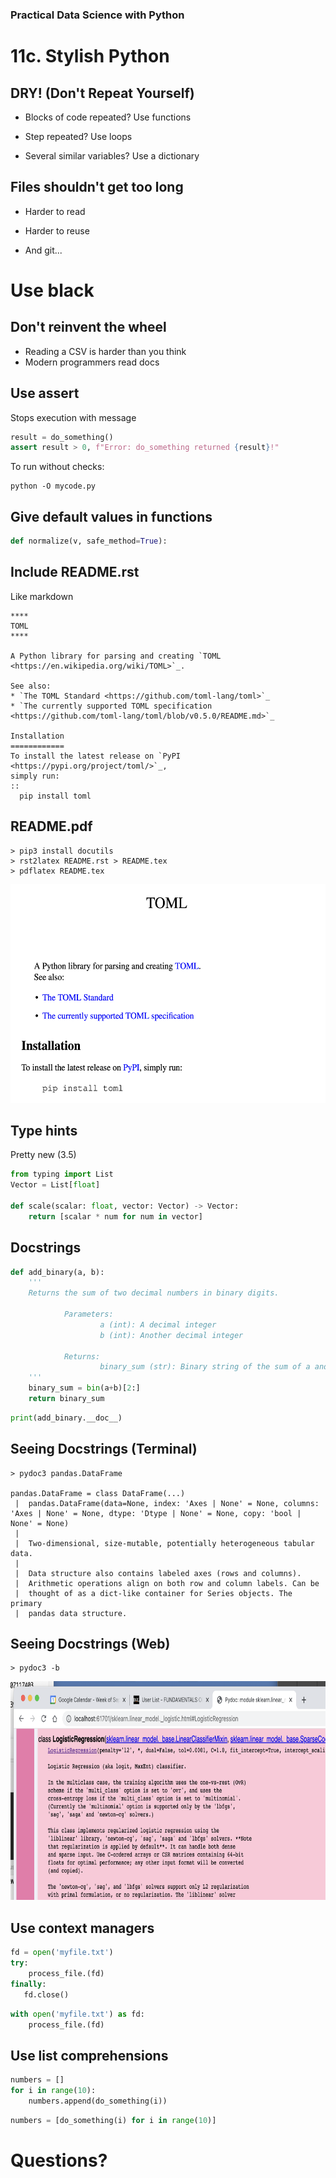 [comment]: # (THEME = pdsp)
[comment]: # (CODE_THEME = base16/zenburn)

### Practical Data Science with Python

# 11c. Stylish Python

[comment]: # (!!!)


## DRY! (Don't Repeat Yourself)

- Blocks of code repeated? Use functions

- Step repeated? Use loops

- Several similar variables? Use a dictionary

[comment]: # (!!!)

## Files shouldn't get too long

- Harder to read

- Harder to reuse

- And git...

[comment]: # (!!!)

# Use black

[comment]: # (!!!)

## Don't reinvent the wheel

- Reading a CSV is harder than you think
- Modern programmers read docs

[comment]: # (!!!)

## Use assert

Stops execution with message

```python
result = do_something()
assert result > 0, f"Error: do_something returned {result}!"
```

To run without checks:
```text
python -O mycode.py
```
[comment]: # (!!!)

## Give default values in functions

```python
def normalize(v, safe_method=True):
```
[comment]: # (!!!)

## Include README.rst

Like markdown

```text
****
TOML
****

A Python library for parsing and creating `TOML <https://en.wikipedia.org/wiki/TOML>`_.

See also:
* `The TOML Standard <https://github.com/toml-lang/toml>`_
* `The currently supported TOML specification <https://github.com/toml-lang/toml/blob/v0.5.0/README.md>`_

Installation
============
To install the latest release on `PyPI <https://pypi.org/project/toml/>`_,
simply run:
::
  pip install toml
```
[comment]: # (!!!)

## README.pdf

```text
> pip3 install docutils
> rst2latex README.rst > README.tex
> pdflatex README.tex
```

<img src="11c_media/rst.png" height="350" /> 

[comment]: # (!!!)


## Type hints

Pretty new (3.5)

```python
from typing import List
Vector = List[float]

def scale(scalar: float, vector: Vector) -> Vector:
    return [scalar * num for num in vector]
```
[comment]: # (!!!)

## Docstrings

```python
def add_binary(a, b):
    '''
    Returns the sum of two decimal numbers in binary digits.

            Parameters:
                    a (int): A decimal integer
                    b (int): Another decimal integer

            Returns:
                    binary_sum (str): Binary string of the sum of a and b
    '''
    binary_sum = bin(a+b)[2:]
    return binary_sum
```

```python
print(add_binary.__doc__)
```

[comment]: # (!!!)

## Seeing Docstrings (Terminal)

```text
> pydoc3 pandas.DataFrame

pandas.DataFrame = class DataFrame(...)
 |  pandas.DataFrame(data=None, index: 'Axes | None' = None, columns: 'Axes | None' = None, dtype: 'Dtype | None' = None, copy: 'bool | None' = None)
 |  
 |  Two-dimensional, size-mutable, potentially heterogeneous tabular data.
 |  
 |  Data structure also contains labeled axes (rows and columns).
 |  Arithmetic operations align on both row and column labels. Can be
 |  thought of as a dict-like container for Series objects. The primary
 |  pandas data structure.
```
[comment]: # (!!!)

## Seeing Docstrings (Web)

```text
> pydoc3 -b
```

<img src="11c_media/pydoc.png" height="350" /> 

[comment]: # (!!!)

## Use context managers

```python
fd = open('myfile.txt')
try:
	process_file.(fd)
finally:
   fd.close()
```

```python
with open('myfile.txt') as fd:
	process_file.(fd)
```
[comment]: # (!!!)

## Use list comprehensions

```python
numbers = []
for i in range(10):
	numbers.append(do_something(i)) 
```

```python
numbers = [do_something(i) for i in range(10)]
```


[comment]: # (!!!)

# Questions?
